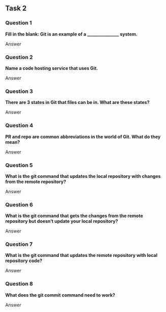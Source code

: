 ## Task 2

### Question 1
**Fill in the blank: Git is an example of a _______________ system.**

Answer
### Question 2
**Name a code hosting service that uses Git.**

Answer
### Question 3
**There are 3 states in Git that files can be in. What are these states?**

Answer
### Question 4
**PR and repo are common abbreviations in the world of Git. What do they mean?**

Answer
### Question 5
**What is the git command that updates the local repository with changes from the remote repository?**

Answer
### Question 6
**What is the git command that gets the changes from the remote repository but doesn’t update your local repository?**

Answer
### Question 7
**What is the git command that updates the remote repository with local repository code?**

Answer
### Question 8
**What does the git commit command need to work?**

Answer